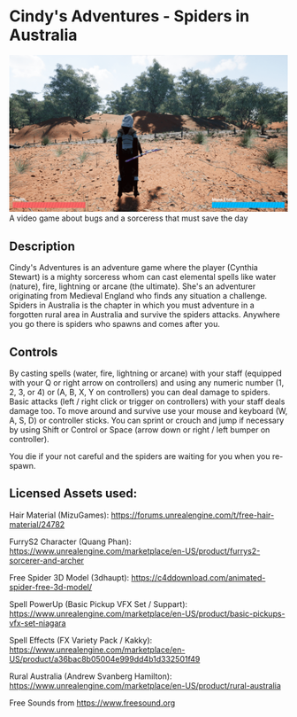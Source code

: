 # Cindy's Adventures - Spiders in Australia

![Cover](./Images/Cover.png)
A video game about bugs and a sorceress that must save the day

## **Description**

Cindy's Adventures is an adventure game where the player (Cynthia Stewart) is a mighty sorceress whom can cast elemental spells like water (nature), fire, lightning or arcane (the ultimate). She's an adventurer originating from Medieval England who finds any situation a challenge.  Spiders in Australia is the chapter in which you must adventure in a forgotten rural area in Australia and survive the spiders attacks. Anywhere you go there is spiders who spawns and comes after you.

## **Controls**
By casting spells (water, fire, lightning or arcane) with your staff (equipped with your Q or right arrow on controllers) and using any numeric number (1, 2, 3, or 4) or (A, B, X, Y on controllers) you can deal damage to spiders. Basic attacks (left / right click or trigger on controllers) with your staff deals damage too. To move around and survive use your mouse and keyboard (W, A, S, D) or controller sticks. You can sprint or crouch and jump if necessary by using Shift or Control or Space (arrow down or right / left bumper on controller).

You die if your not careful and the spiders are waiting for you when you re-spawn.
 
## **Licensed Assets used:**

 Hair Material (MizuGames): https://forums.unrealengine.com/t/free-hair-material/24782

 FurryS2 Character (Quang Phan): https://www.unrealengine.com/marketplace/en-US/product/furrys2-sorcerer-and-archer

 Free Spider 3D Model (3dhaupt): https://c4ddownload.com/animated-spider-free-3d-model/

 Spell PowerUp (Basic Pickup VFX Set / Suppart): https://www.unrealengine.com/marketplace/en-US/product/basic-pickups-vfx-set-niagara

 Spell Effects (FX Variety Pack / Kakky): https://www.unrealengine.com/marketplace/en-US/product/a36bac8b05004e999dd4b1d332501f49
 
 Rural Australia (Andrew Svanberg Hamilton): https://www.unrealengine.com/marketplace/en-US/product/rural-australia
 
 Free Sounds from https://www.freesound.org
